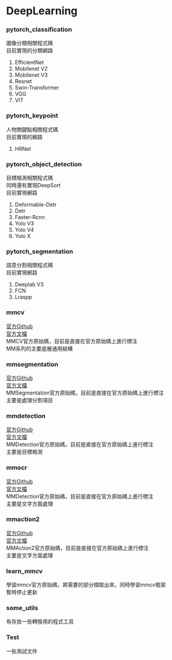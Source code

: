 # DeepLearning

### pytorch_classification
圖像分類相關程式碼\
目前實現的分類網路
1. EfficientNet
2. Mobilenet V2
3. Mobilenet V3
4. Resnet
5. Swin-Transformer
6. VGG
7. VIT

### pytorch_keypoint
人物關鍵點相關程式碼\
目前實現的網路
1. HRNet

### pytorch_object_detection
目標檢測相關程式碼\
同時還有實現DeepSort\
目前實現網路
1. Deformable-Detr
2. Detr
3. Faster-Rcnn
4. Yolo V3
5. Yolo V4
6. Yolo X

### pytorch_segmentation
語意分割相關程式碼\
目前實現網路
1. Deeplab V3
2. FCN
3. Lraspp

### mmcv
[官方Github](https://github.com/open-mmlab/mmcv) \
[官方文檔](https://mmcv.readthedocs.io/zh_CN/latest/understand_mmcv/registry.html) \
MMCV官方原始碼，目前是直接在官方原始碼上進行標注 \
MM系列的主要底層通用結構

### mmsegmentation
[官方Github](https://github.com/open-mmlab/mmsegmentation) \
[官方文檔](https://mmsegmentation.readthedocs.io/zh_CN/latest/tutorials/config.html) \
MMSegmentation官方原始碼，目前是直接在官方原始碼上進行標注 \
主要是處理分割項目

### mmdetection
[官方Github](https://github.com/open-mmlab/mmdetection) \
[官方文檔](https://mmdetection.readthedocs.io/zh_CN/stable/) \
MMDetection官方原始碼，目前是直接在官方原始碼上進行標注 \
主要是目標檢測

### mmocr
[官方Github](https://github.com/open-mmlab/mmocr) \
[官方文檔](https://mmocr.readthedocs.io/zh_CN/latest/demo.html) \
MMDetection官方原始碼，目前是直接在官方原始碼上進行標注 \
主要是文字方面處理

### mmaction2
[官方Github](https://github.com/open-mmlab/mmaction2) \
[官方文檔](https://mmaction2.readthedocs.io/zh_CN/latest/install.html) \
MMAction2官方原始碼，目前是直接在官方原始碼上進行標注 \
主要是文字方面處理

### learn_mmcv
學習mmcv官方原始碼，將需要的部分擷取出來，同時學習mmcv框架\
暫時停止更新

### some_utils
有存放一些轉換用的程式工具

### Test
一些測試文件
